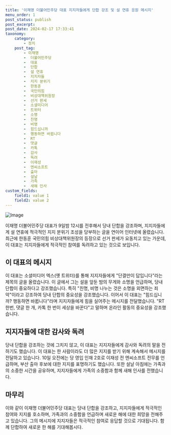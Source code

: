 ```yaml
---
title: '이재명 더불어민주당 대표 지지자들에게 단합 강조 및 설 연휴 응원 메시지'
menu_order: 1
post_status: publish
post_excerpt: 
post_date: 2024-02-17 17:33:41
taxonomy:
    category:
        - 정치
    post_tag:
        - 이재명
        -  더불어민주당
        -  대표
        -  단합
        -  설 연휴
        -  지지자들
        -  지지 분위기
        -  한동훈
        -  국민의힘
        -  비상대책위원장
        -  선거 판세
        -  소셜미디어
        -  트위터
        -  소명
        -  친명
        -  비명
        -  힘드십니까
        -  행동하면 바뀝니다
        -  RT
        -  댓글
        -  카톡
        -  감사
        -  독려
        -  이재성
        -  엔씨소프트
        -  출마
        -  설날
        -  가족
        -  새해 인사
custom_fields:
    field1: value 1
    field2: value 2
---
```


![Image](https://imgnews.pstatic.net/image/029/2024/02/11/0002854538_001_20240211073701071.jpg?type=w647)

이재명 더불어민주당 대표가 9일밤 12시를 전후해서 당내 단합을 강조하며, 지지자들에게 설 연휴에 적극적인 지지 분위기 조성을 당부하는 글을 연이어 인터넷에 올렸습니다. 최근에 한동훈 국민의힘 비상대책위원장의 등장으로 선거 판세가 요동치고 있는 가운데, 이 대표는 지지자들에게 적극적인 참여를 독려하고 있는 것으로 보입니다.
## 이 대표의 메시지
이 대표는 소셜미디어 엑스(옛 트위터)를 통해 지지자들에게 "단결만이 답입니다"라는 제목의 글을 올렸습니다. 이 글에서 그는 설을 앞둔 밤의 무게와 소명을 언급하며, 당내 단합이 중요하다고 강조했습니다. 특히 "친명, 비명 나누는 것은 소명을 외면하는 죄악"이라고 강조하여 당내 단합의 중요성을 강조했습니다.
이어서 이 대표는 "힘드십니까? 행동하면 바뀝니다"라며 지지자들에게 힘을 실어주는 메시지를 전달했습니다. "RT 한번, 댓글 한 개, 카톡 한 번이 세상을 바꾼다"고 말하며 온라인 활동의 중요성을 강조했습니다.
## 지지자들에 대한 감사와 독려
당내 단합을 강조하는 것에 그치지 않고, 이 대표는 지지자들에게 감사와 독려의 말을 전하기도 했습니다. 이 대표는 한 사람이라도 더 많은 지지를 받기 위해 계속해서 메시지를 전달하고 있습니다.
10일 오전에는 당 영입 인재 2호로 이재성 전 엔씨소프트 전무를 언급하며, 부산 출마 후보에 대한 지지를 표명하기도 했습니다. 또한 설날 아침에는 가족과의 소중한 시간을 공유하며, 지지자들에게 가족의 소중함과 함께 새해 인사를 전했습니다.
## 마무리
이와 같이 이재명 더불어민주당 대표는 당내 단합을 강조하고, 지지자들에게 적극적인 참여와 지지를 호소하며, 가족과의 소중함을 언급하며 새로운 해에 대한 희망을 전해주고 있습니다. 그의 메시지에 지지자들은 적극적인 참여로 응답할 것으로 기대됩니다. 함께 단합하여 새로운 한 해를 기대해봅시다.
